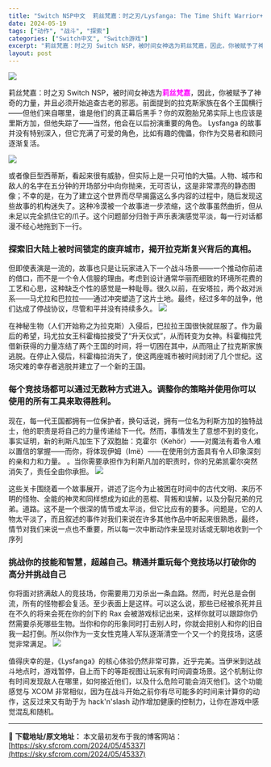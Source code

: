```yaml
---
title: "Switch NSP中文  莉丝梵嘉：时之刃/Lysfanga: The Time Shift Warrior+更新1.0.2 7.7G"
date: 2024-05-19
tags: ["动作", "战斗", "探索"]
categories: ["Switch中文", "Switch游戏"]
excerpt: "莉丝梵嘉：时之刃 Switch NSP，被时间女神选为莉丝梵嘉，因此，你被赋予了神奇的力量，并且必须开始追查古老的邪恶。前面提到的拉克斯家族在各个王国横行——但他们来自哪里，谁是他们的真正幕后黑手？你的双胞胎兄弟实际上也应该是里斯方加，但他失踪了——当然，他会在以后扮演重要的角色。 Lysfanga&hellip;"
layout: post
---
```


<img src="https://sky.sfcrom.com/wp-content/uploads/2024/05/20240519102529-72430.jpeg" />

莉丝梵嘉：时之刃 Switch NSP，被时间女神选为<strong><span style="color: #ff00ff;">莉丝梵嘉</span></strong>，因此，你被赋予了神奇的力量，并且必须开始追查古老的邪恶。前面提到的拉克斯家族在各个王国横行——但他们来自哪里，谁是他们的真正幕后黑手？你的双胞胎兄弟实际上也应该是里斯方加，但他失踪了——当然，他会在以后扮演重要的角色。 Lysfanga 的故事并没有特别深入，但它充满了可爱的角色，比如有趣的傀儡，你作为交易者和顾问逐渐复活。

<img src="https://sky.sfcrom.com/wp-content/uploads/2024/05/20240519102533-b9cee.jpeg" />

或者像巨型西蒂斯，看起来很有威胁，但实际上是一只可怕的大猫。人物、城市和敌人的名字在五分钟的开场部分中向你抛来，无可否认，这是非常漂亮的静态图像；不幸的是，在为了建立这个世界而尽早揭露这么多内容的过程中，随后发现这些故事的机构迷失了。这种冷漠被一个故事进一步浓缩，这个故事虽然曲折，但从未足以完全抓住它的爪子。这个问题部分归咎于声乐表演感觉平淡，每一行对话都漫不经心地拖到下一行。
<h3>探索旧大陆上被时间锁定的废弃城市，揭开拉克斯复兴背后的真相。</h3>
但即使表演是一流的，故事也只是让玩家进入下一个战斗场景——一个推动你前进的借口，而不是一个令人信服的理由。考虑到设计通常华丽而细致的环境所花费的工艺和心思，这种缺乏个性的感觉是一种耻辱。很久以前，在安塔拉，两个敌对派系——马尤拉和巴拉拉——通过冲突塑造了这片土地。最终，经过多年的战争，他们达成了停战协议，尽管和平并没有持续多久。

<img src="https://sky.sfcrom.com/wp-content/uploads/2024/05/20240519102536-59ce4.jpeg" />

在神秘生物（人们开始称之为拉克斯）入侵后，巴拉拉王国很快就屈服了。作为最后的希望，玛尤拉女王科霍梅拉接受了“升天仪式”，从而转变为女神。科霍梅拉凭借新获得的力量冻结了两个王国的时间，将一切困在其中，从而阻止了拉克斯家族逃脱。在停止入侵后，科霍梅拉消失了，使这两座城市被时间封闭了几个世纪。这场灾难的幸存者逃脱并建立了一个新的王国。
<h3>每个竞技场都可以通过无数种方式进入。调整你的策略并使用你可以使用的所有工具来取得胜利。</h3>
现在，每一代王国都拥有一位保护者，换句话说，拥有一位名为利斯方加的独特战士，他的职责是将自己的力量传递给下一代。然而，事情发生了意想不到的变化，事实证明，新的利斯凡加生下了双胞胎：克霍尔（Kehör）——对魔法有着令人难以置信的掌握——而你，将体现伊姆（Imë）——在使用剑方面具有令人印象深刻的亲和力和力量。 。当你需要承担作为利斯凡加的职责时，你的兄弟凯霍尔突然消失了，责任全由你承担。

<img src="https://sky.sfcrom.com/wp-content/uploads/2024/05/20240519102540-a0377.jpeg" />

这些关卡围绕着一个故事展开，讲述了迄今为止被困在时间中的古代文明、来历不明的怪物、全能的神灵和同样想成为如此的恶棍、背叛和误解，以及分裂兄弟的兄弟。道路。这不是一个很深的情节或太平淡，但它比应有的要多。问题是，它的人物太平淡了，而且叙述的事件对我们来说在许多其他作品中听起来很熟悉，最终，情节对我们来说一点也不重要，所以每一次中断动作来呈现对话或无聊地收到一个序列
<h3>挑战你的技能和智慧，超越自己。精通并重玩每个竞技场以打破你的高分并挑战自己</h3>
你将面对挤满敌人的竞技场，你需要用刀刃杀出一条血路。然而，时光总是会倒流，所有的怪物都会复活。至少表面上是这样。可以这么说，那些已经被杀死并且在不久的将来会死在你的剑下的 Rax 会被游戏标记出来，这样你就可以跟踪你仍然需要杀死哪些生物。当你和你的形象同时打击别人时，你就会把别人和你的旧自我一起打倒。所以你作为一支女性克隆人军队逐渐清空一个又一个的竞技场，这感觉非常满足。

<img src="https://sky.sfcrom.com/wp-content/uploads/2024/05/20240519102541-6992a.jpeg" />

值得庆幸的是，《Lysfanga》的核心体验仍然非常可靠，近乎完美。当伊米到达战斗地点时，游戏暂停，自上而下的等距视图让玩家有时间调查场景。这个机制让你有时间发现敌人在哪里，如何接近他们，以及什么危险可能会消灭他们。这个功能感觉与 XCOM 非常相似，因为在战斗开始之前你有尽可能多的时间来计算你的动作，这反过来又有助于为 hack'n'slash 动作增加健康的控制力，让你在游戏中感觉混乱和随机。

---
📖 **下载地址/原文地址：** 本文最初发布于我的博客网站：[https://sky.sfcrom.com/2024/05/45337](https://sky.sfcrom.com/2024/05/45337)
